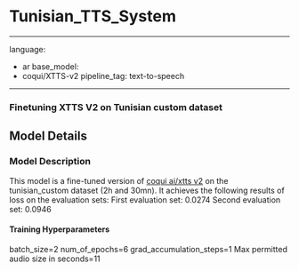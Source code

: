 # Tunisian_TTS_System

---
language:
- ar
base_model:
- coqui/XTTS-v2
pipeline_tag: text-to-speech
---


### Finetuning XTTS V2 on Tunisian custom dataset

## Model Details

### Model Description

<!-- Provide a longer summary of what this model is. -->

This model is a fine-tuned version of [coqui ai/xtts v2](https://huggingface.co/coqui/XTTS-v2) on the tunisian_custom dataset (2h and 30mn).
It achieves the following results of loss on the evaluation sets:
First evaluation set: 0.0274
Second evaluation set: 0.0946

#### Training Hyperparameters
batch_size=2
num_of_epochs=6
grad_accumulation_steps=1
Max permitted audio size in seconds=11




